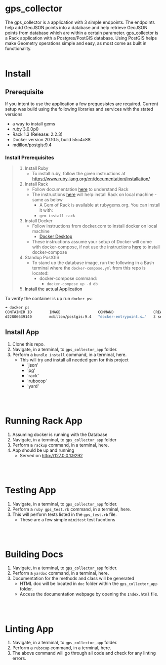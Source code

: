# gps_collector
 The gps_collector is a application with 3 simple endpoints. The endpoints help add GeoJSON points into a database and help retrieve GeoJSON points from database which are within a certain parameter. gps_collector is a Rack application with a Postgres/PostGIS database. Using PostGIS helps make Geometry operations simple and easy, as most come as built in functionality. 
<br>
<br>

# Install
## Prerequisite
 If you intent to use the application a few prequesistes are required. Current setup was build using the following libraries and services with the stated versions
 * a way to install gems
 * ruby 3.0.0p0
 * Rack 1.3 (Release: 2.2.3)
 * Docker version 20.10.5, build 55c4c88
 * mdillon/postgis:9.4

### Install Prerequisites
> 1. Install Ruby
>    * To install ruby, follow the given instructions at https://www.ruby-lang.org/en/documentation/installation/
> 2. Install Rack
>    * Follow documentation [here](https://github.com/rack/rack) to understand Rack
>    * The instructions [here](https://github.com/rack/rack#installing-with-rubygems-) will help install Rack on local machine - same as below
>      * A Gem of Rack is available at rubygems.org. You can install it with:
>      * `gem install rack`
> 3. Install Docker
>    * Follow instructions from docker.com to install docker on local machine
>       * [Docker Desktop](https://www.docker.com/products/docker-desktop)
>    * These instructions assume your setup of Docker will come with docker-compose, if not use the instructions [here](https://docs.docker.com/compose/install/) to install docker-compose
> 4. Standup PostGIS
>    * To stand up the database image, run the following in a Bash terminal where the `docker-compose.yml` from this repo is located:
>      * docker-compose command:
>         * `docker-compose up -d db`
> 5. [Install the actual Application](#Install-App)
>

To verify the container is up run `docker ps`:
```bash
➜ docker ps
CONTAINER ID        IMAGE                 COMMAND                  CREATED             STATUS              PORTS                    NAMES
d22806639140        mdillon/postgis:9.4   "docker-entrypoint.s…"   3 seconds ago       Up 2 seconds        0.0.0.0:5432->5432/tcp   gps_collector_db
```

## Install App
1. Clone this repo.
2. Navigate, in a terminal, to `gps_collector_app` folder.
3. Perform a `bundle install` command, in a terminal, here.
   * This will try and install all needed gem for this project
     * 'json'
     * 'pg'
     * 'rack'
     * 'rubocop'
     * 'yard'
<br>
<br>

# Running Rack App
1. Assuming docker is running with the Database
2. Navigate, in a terminal, to `gps_collector_app` folder
3. Perform a `rackup` command, in a terminal, here.
4. App should be up and running
   * Served on http://127.0.0.1:9292
<br>
<br>

# Testing App
1. Navigate, in a terminal, to `gps_collector_app` folder.
2. Perform a `ruby gps_test.rb` command, in a terminal, here.
3. This will perform tests listed in the `gps_test.rb` file.
   * These are a few simple `minitest` test fucntions
<br>
<br>

# Building Docs
1. Navigate, in a terminal, to `gps_collector_app` folder.
2. Perform a `yardoc` command, in a terminal, here.
3. Documentation for the methods and class will be generated
   * HTML doc will be located in `doc` folder within the `gps_collector_app` folder.
   * Access the documentation webpage by opening the `Index.html` file.
<br>
<br>

# Linting App
1. Navigate, in a terminal, to `gps_collector_app` folder.
2. Perform a `rubocop` command, in a terminal, here.
3. The above command will go through all code and check for any linting errors.
<br>
<br>
